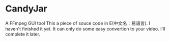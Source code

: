 # CandyJar
A FFmpeg GUI tool
This a piece of souce code in E(中文名：易语言).
I haven't finished it yet.
It can only do some easy convertion to your video.
I'll complete it later.
